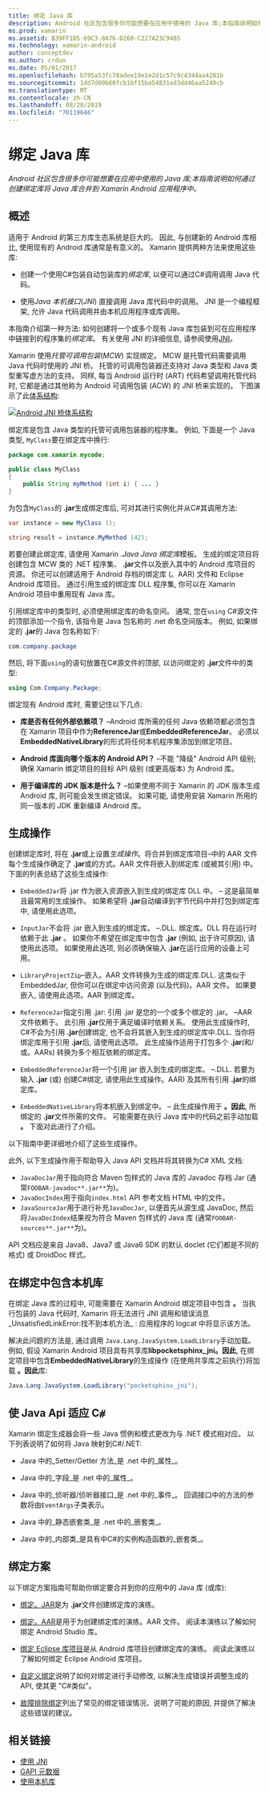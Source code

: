 ```yaml
---
title: 绑定 Java 库
description: Android 社区包含很多你可能想要在应用中使用的 Java 库;本指南说明如何通过创建绑定库将 Java 库合并到 Xamarin Android 应用程序中。
ms.prod: xamarin
ms.assetid: B39FF1D5-69C3-8A76-D268-C227A23C9485
ms.technology: xamarin-android
author: conceptdev
ms.author: crdun
ms.date: 05/01/2017
ms.openlocfilehash: b795a53fc78adee19e1e2d1c57c9c4344aa4281b
ms.sourcegitcommit: 1dd7d09b60fcb1bf15ba54831ed3dd46aa5240cb
ms.translationtype: MT
ms.contentlocale: zh-CN
ms.lasthandoff: 08/28/2019
ms.locfileid: "70119646"
---
```

# <a name="binding-a-java-library"></a>绑定 Java 库

_Android 社区包含很多你可能想要在应用中使用的 Java 库;本指南说明如何通过创建绑定库将 Java 库合并到 Xamarin Android 应用程序中。_

## <a name="overview"></a>概述

适用于 Android 的第三方库生态系统是巨大的。 因此, 与创建新的 Android 库相比, 使用现有的 Android 库通常是有意义的。 Xamarin 提供两种方法来使用这些库:

- 创建一个使用C#包装自动包装库的*绑定库*, 以便可以通过C#调用调用 Java 代码。

- 使用*Java 本机接口*(*JNI*) 直接调用 Java 库代码中的调用。 JNI 是一个编程框架, 允许 Java 代码调用并由本机应用程序或库调用。

本指南介绍第一种方法: 如何创建将一个或多个现有 Java 库包装到可在应用程序中链接到的程序集的*绑定库*。 有关使用 JNI 的详细信息, 请参阅使用[JNI](~/android/platform/java-integration/working-with-jni.md)。

Xamarin 使用*托管可调用包装*(*MCW*) 实现绑定。 MCW 是托管代码需要调用 Java 代码时使用的 JNI 桥。 托管的可调用包装器还支持对 Java 类型和 Java 类型重写虚方法的支持。 同样, 每当 Android 运行时 (ART) 代码希望调用托管代码时, 它都是通过其他称为 Android 可调用包装 (ACW) 的 JNI 桥来实现的。 下图演示了此[体系结构](~/android/internals/architecture.md):

[![Android JNI 桥体系结构](images/architecture.png)](images/architecture.png#lightbox)

绑定库是包含 Java 类型的托管可调用包装器的程序集。 例如, 下面是一个 Java 类型, `MyClass`要在绑定库中换行:

```java
package com.xamarin.mycode;

public class MyClass
{
    public String myMethod (int i) { ... }
}
```

为包含`MyClass`的 **.jar**生成绑定库后, 可对其进行实例化并从C#其调用方法:

```csharp
var instance = new MyClass ();

string result = instance.MyMethod (42);
```

若要创建此绑定库, 请使用 Xamarin *.Java Java 绑定库*模板。 生成的绑定项目将创建包含 MCW 类的 .NET 程序集、 **.jar**文件以及嵌入其中的 Android 库项目的资源。 你还可以创建适用于 Android 存档的绑定库 (。AAR) 文件和 Eclipse Android 库项目。 通过引用生成的绑定库 DLL 程序集, 你可以在 Xamarin Android 项目中重用现有 Java 库。

引用绑定库中的类型时, 必须使用绑定库的命名空间。 通常, 您在`using` C#源文件的顶部添加一个指令, 该指令是 Java 包名称的 .net 命名空间版本。 例如, 如果绑定的 **.jar**的 Java 包名称如下:

```csharp
com.company.package
```

然后, 将下面`using`的语句放置在C#源文件的顶部, 以访问绑定的 **.jar**文件中的类型:

```csharp
using Com.Company.Package;
```


绑定现有 Android 库时, 需要记住以下几点:

- **库是否有任何外部依赖项？** &ndash;Android 库所需的任何 Java 依赖项都必须包含在 Xamarin 项目中作为**ReferenceJar**或**EmbeddedReferenceJar**。 必须以**EmbeddedNativeLibrary**的形式将任何本机程序集添加到绑定项目。  

- **Android 库面向哪个版本的 Android API？** &ndash;不能 "降级" Android API 级别;确保 Xamarin 绑定项目的目标 API 级别 (或更高版本) 为 Android 库。

- **用于编译库的 JDK 版本是什么？** &ndash;如果使用不同于 Xamarin 的 JDK 版本生成 Android 库, 则可能会发生绑定错误。 如果可能, 请使用安装 Xamarin 所用的同一版本的 JDK 重新编译 Android 库。


## <a name="build-actions"></a>生成操作

创建绑定库时, 将在 **.jar**或上设置*生成操作*。将合并到绑定库项目&ndash;中的 AAR 文件每个生成操作确定了 **.jar**或的方式。AAR 文件将嵌入到绑定库 (或被其引用) 中。 下面的列表总结了这些生成操作:

- `EmbeddedJar`将 .jar 作为嵌入资源嵌入到生成的绑定库 DLL 中。 &ndash; 这是最简单且最常用的生成操作。 如果希望将 **.jar**自动编译到字节代码中并打包到绑定库中, 请使用此选项。

- `InputJar`不会将 .jar 嵌入到生成的绑定库。 &ndash;.DLL. 绑定库。DLL 将在运行时依赖于此 **.jar** 。 如果你不希望在绑定库中包含 **.jar** (例如, 出于许可原因), 请使用此选项。 如果使用此选项, 则必须确保输入 **.jar**在运行应用的设备上可用。

- `LibraryProjectZip`&ndash;嵌入。AAR 文件转换为生成的绑定库.DLL. 这类似于 EmbeddedJar, 但你可以在绑定中访问资源 (以及代码)。AAR 文件。 如果要嵌入, 请使用此选项。AAR 到绑定库。

- `ReferenceJar`指定引用 .jar: 引用 .jar 是您的一个或多个绑定的 .jar。 &ndash;AAR 文件依赖于。 此引用 **.jar**仅用于满足编译时依赖关系。 使用此生成操作时, C#不会为引用 **.jar**创建绑定, 也不会将其嵌入到生成的绑定库中.DLL. 当你将绑定库用于引用 **.jar**后, 请使用此选项。 此生成操作适用于打包多个 **.jar**(和/或。AARs) 转换为多个相互依赖的绑定库。

- `EmbeddedReferenceJar`将一个引用 jar 嵌入到生成的绑定库。 &ndash;.DLL. 若要为输入 **.jar** (或) 创建C#绑定, 请使用此生成操作。AAR) 及其所有引用 **.jar**的绑定库。

- `EmbeddedNativeLibrary`将本机嵌入到绑定中。 &ndash; 此生成操作用于 **。因此**, 所绑定的 **.jar**文件所需的文件。 可能需要在执行 Java 库中的代码之前手动加载 **。** 下面对此进行了介绍。

以下指南中更详细地介绍了这些生成操作。

此外, 以下生成操作用于帮助导入 Java API 文档并将其转换为C# XML 文档:

- `JavaDocJar`用于指向符合 Maven 包样式的 Java 库的 Javadoc 存档 Jar (通常`FOOBAR-javadoc**.jar**`为)。
- `JavaDocIndex`用于指向`index.html` API 参考文档 HTML 中的文件。
- `JavaSourceJar`用于进行补充`JavaDocJar`, 以便首先从源生成 JavaDoc, 然后将`JavaDocIndex`结果视为符合 Maven 包样式的 Java 库 (通常`FOOBAR-sources**.jar**`为)。

API 文档应是来自 Java8、Java7 或 Java6 SDK 的默认 doclet (它们都是不同的格式) 或 DroidDoc 样式。

## <a name="including-a-native-library-in-a-binding"></a>在绑定中包含本机库

在绑定 Java 库的过程中, 可能需要在 Xamarin Android 绑定项目中包含 **。** 当执行包装的 Java 代码时, Xamarin 将无法进行 JNI 调用和错误消息_UnsatisfiedLinkError:找不到本机方法_ : 应用程序的 logcat 中将显示该方法。

解决此问题的方法是, 通过调用 `Java.Lang.JavaSystem.LoadLibrary`手动加载。 例如, 假设 Xamarin Android 项目具有共享库**libpocketsphinx_jni。因此**, 在绑定项目中包含**EmbeddedNativeLibrary**的生成操作 (在使用共享库之前执行)将加载 **。因此**库:

```csharp
Java.Lang.JavaSystem.LoadLibrary("pocketsphinx_jni");
```

## <a name="adapting-java-apis-to-ceparsl"></a>使 Java Api 适应 C&eparsl;

Xamarin 绑定生成器会将一些 Java 惯例和模式更改为与 .NET 模式相对应。 以下列表说明了如何将 Java 映射到C#/.NET:

- Java 中的_Setter/Getter 方法_是 .net 中的_属性_。

- Java 中的_字段_是 .net 中的_属性_。

- Java 中的_侦听器/侦听器接口_是 .net 中的_事件_。 回调接口中的方法的参数将由`EventArgs`子类表示。

- Java 中的_静态嵌套类_是 .net 中的_嵌套类_。

- Java 中的_内部类_是具有中C#的实例构造函数的_嵌套类_。



## <a name="binding-scenarios"></a>绑定方案

以下绑定方案指南可帮助你绑定要合并到你的应用中的 Java 库 (或库):

- [绑定。JAR](~/android/platform/binding-java-library/binding-a-jar.md)是为 **.jar**文件创建绑定库的演练。

- [绑定。AAR](~/android/platform/binding-java-library/binding-an-aar.md)是用于为创建绑定库的演练。AAR 文件。 阅读本演练以了解如何绑定 Android Studio 库。

- [绑定 Eclipse 库项目](~/android/platform/binding-java-library/binding-a-library-project.md)是从 Android 库项目创建绑定库的演练。 阅读此演练以了解如何绑定 Eclipse Android 库项目。

- [自定义绑定](~/android/platform/binding-java-library/customizing-bindings/index.md)说明了如何对绑定进行手动修改, 以解决生成错误并调整生成的 API, 使其更 "C#类似"。

- [故障排除绑定](~/android/platform/binding-java-library/troubleshooting-bindings.md)列出了常见的绑定错误情况、说明了可能的原因, 并提供了解决这些错误的建议。


## <a name="related-links"></a>相关链接

- [使用 JNI](~/android/platform/java-integration/working-with-jni.md)
- [GAPI 元数据](https://www.mono-project.com/docs/gui/gtksharp/gapi/#metadata)
- [使用本机库](~/android/platform/native-libraries.md)

